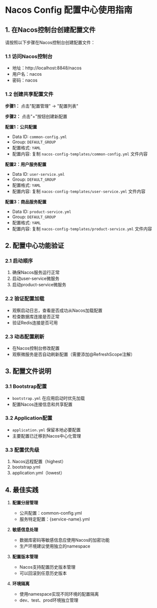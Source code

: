 # Nacos Config 配置中心使用指南

## 1. 在Nacos控制台创建配置文件

请按照以下步骤在Nacos控制台创建配置文件：

### 1.1 访问Nacos控制台
- 地址：http://localhost:8848/nacos
- 用户名：nacos
- 密码：nacos

### 1.2 创建共享配置文件

**步骤1：** 点击"配置管理" -> "配置列表"

**步骤2：** 点击"+"按钮创建新配置

**配置1：公共配置**
- Data ID: `common-config.yml`
- Group: `DEFAULT_GROUP`
- 配置格式: `YAML`
- 配置内容: 复制 `nacos-config-templates/common-config.yml` 文件内容

**配置2：用户服务配置**
- Data ID: `user-service.yml`
- Group: `DEFAULT_GROUP`
- 配置格式: `YAML`
- 配置内容: 复制 `nacos-config-templates/user-service.yml` 文件内容

**配置3：商品服务配置**
- Data ID: `product-service.yml`
- Group: `DEFAULT_GROUP`
- 配置格式: `YAML`
- 配置内容: 复制 `nacos-config-templates/product-service.yml` 文件内容

## 2. 配置中心功能验证

### 2.1 启动顺序
1. 确保Nacos服务运行正常
2. 启动user-service微服务
3. 启动product-service微服务

### 2.2 验证配置加载
- 观察启动日志，查看是否成功从Nacos加载配置
- 检查数据库连接是否正常
- 验证Redis连接是否可用

### 2.3 动态配置刷新
- 在Nacos控制台修改配置
- 观察微服务是否自动刷新配置（需要添加@RefreshScope注解）

## 3. 配置文件说明

### 3.1 Bootstrap配置
- `bootstrap.yml` 在应用启动时优先加载
- 配置Nacos连接信息和共享配置

### 3.2 Application配置
- `application.yml` 保留本地必要配置
- 主要配置已迁移到Nacos中心化管理

### 3.3 配置优先级
1. Nacos远程配置（highest）
2. bootstrap.yml
3. application.yml（lowest）

## 4. 最佳实践

1. **配置分层管理**
   - 公共配置：common-config.yml
   - 服务特定配置：{service-name}.yml

2. **敏感信息处理**
   - 数据库密码等敏感信息应使用Nacos的加密功能
   - 生产环境建议使用独立的namespace

3. **配置版本管理**
   - Nacos支持配置历史版本管理
   - 可以回滚到任意历史版本

4. **环境隔离**
   - 使用namespace实现不同环境的配置隔离
   - dev、test、prod环境独立管理